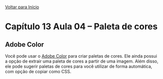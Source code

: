 [Voltar para Início](https://github.com/vinis-moraes/curso-html-css)
# Capítulo 13 Aula 04 – Paleta de cores

## Adobe Color
Você pode usar o [Adobe Color](https://color.adobe.com/) para criar paletas de cores. Ele ainda possui a opção de extrair uma paleta de cores a partir de uma imagem.
Além disso, ele pode sugerir paletas de cores para você utilizar de forma automática, com opção de copiar como CSS.